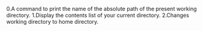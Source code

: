 0.A command to print the name of the absolute path of the present working directory.
1.Display the contents list of your current directory.
2.Changes working directory to home directory.
